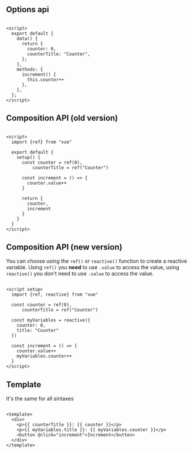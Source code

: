 ## Options api

```vue

<script>
  export default {
    data() {
      return {
        counter: 0,
        counterTitle: "Counter",
      };
    },
    methods: {
      increment() {
        this.counter++
      },
    },
  };
</script>
```

## Composition API (old version)

```vue

<script>
  import {ref} from "vue"

  export default {
    setup() {
      const counter = ref(0),
          counterTitle = ref("Counter")

      const increment = () => {
        counter.value++
      }

      return {
        counter,
        increment
      }
    }
  }
</script>
```

## Composition API (new version)

You can choose using the ```ref()``` or ```reactive()``` function to create a reactive variable.
Using ```ref()``` you **need** to use ```.value``` to access the value, using ```reactive()``` you don't need to
use ```.value``` to access the value.

```vue

<script setup>
  import {ref, reactive} from "vue"

  const counter = ref(0),
      counterTitle = ref("Counter")

  const myVariables = reactive({
    counter: 0,
    title: "Counter"
  })

  const increment = () => {
    counter.value++
    myVariables.counter++
  }
</script>
```

## Template

It's the same for all sintaxes

```vue

<template>
  <div>
    <p>{{ counterTitle }}: {{ counter }}</p>
    <p>{{ myVariables.title }}: {{ myVariables.counter }}</p>
    <button @click="increment">Increment</button>
  </div>
</template>
```